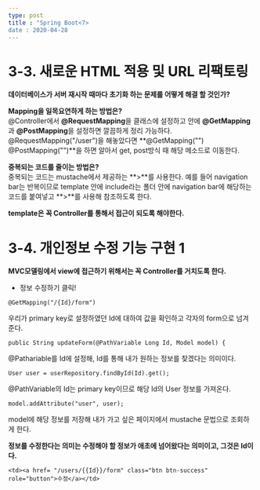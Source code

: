 ```yaml
---
type: post
title : "Spring Boot<7>
date : 2020-04-28
---
```


# 3-3. 새로운 HTML 적용 및 URL 리팩토링

**데이터베이스가 서버 재시작 때마다 초기화 하는 문제를 어떻게 해결 할 것인가?**

**Mapping을 일목요연하게 하는 방법은?**   
@Controller에서 **@RequestMapping**을 클래스에 설정하고 안에 **@GetMapping**과 **@PostMapping**을 설정하면 깔끔하게 정리 가능하다.   
@RequestMapping("/user")을 해놓았다면 **@GetMapping("")  @PostMapping("")**을 하면 알아서 get, post방식 때 해당 메소드로 이동한다.

**중복되는 코드를 줄이는 방법은?**   
중복되는 코드는 mustache에서 제공하는 **>**를 사용한다. 예를 들어 navigation bar는 반복이므로 template 안에 include라는 폴더 안에
navigation bar에 해당하는 코드를 붙여넣고 **>**를 사용해 참조하도록 한다.

**template은 꼭 Controller를 통해서 접근이 되도록 해야한다.**

# 3-4. 개인정보 수정 기능 구현 1

**MVC모델링에서 view에 접근하기 위해서는 꼭 Controller를 거치도록 한다.**

* 정보 수정하기 클릭!
```
@GetMapping("/{Id}/form")
```
우리가 primary key로 설정하였던 Id에 대하여 값을 확인하고 각자의 form으로 넘겨준다.

```
public String updateForm(@PathVariable Long Id, Model model) {
```
@Pathariable를 Id에 설정해, Id를 통해 내가 원하는 정보를 찾겠다는 의미이다.

```
User user = userRepository.findById(Id).get();
```
@PathVariable의 Id는 primary key이므로 해당 Id의 User 정보를 가져온다.

```
model.addAttribute("user", user);
```
model에 해당 정보를 저장해 내가 가고 싶은 페이지에서 mustache 문법으로 조회하게 한다.

**정보를 수정한다는 의미는 수정해야 할 정보가 애초에 넘어왔다는 의미이고, 그것은 Id이다.**   
```
<td><a href= "/users/{{Id}}/form" class="btn btn-success" role="button">수정</a></td>
```


